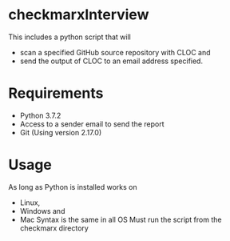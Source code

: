 # checkmarxInterview
This includes a python script that will 
  * scan a specified GitHub source repository with CLOC and
  * send the output of CLOC to an email address specified.
  
# Requirements
* Python 3.7.2
* Access to a sender email to send the report
* Git (Using version 2.17.0)

# Usage
As long as Python is installed works on 
 * Linux, 
 * Windows and
 * Mac
Syntax is the same in all OS
Must run the script from the checkmarx directory
